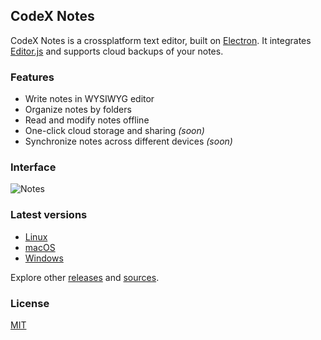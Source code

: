 ## CodeX Notes

CodeX Notes is a crossplatform text editor, built on [Electron](https://github.com/atom/electron). It integrates [Editor.js](https://github.com/codex-team/editor.js) and supports cloud backups of your notes.

### Features

* Write notes in WYSIWYG editor
* Organize notes by folders
* Read and modify notes offline
* One-click cloud storage and sharing *(soon)*
* Synchronize notes across different devices *(soon)*

### Interface

![Notes](https://capella.pics/23c6960f-3c5b-44a2-a10a-e52a658a522c)

### Latest versions

* [Linux](https://github.com/codex-team/codex.notes/releases/download/v2.2.3/codex.notes-2.2.3-x86_64.AppImage)
* [macOS](https://github.com/codex-team/codex.notes/releases/download/v2.2.3/codex.notes-2.2.3.dmg)
* [Windows](https://github.com/codex-team/codex.notes/releases/download/v2.2.3/codex.notes-setup-2.2.3.exe)

Explore other [releases](https://github.com/codex-team/codex.notes/releases) and [sources](https://github.com/codex-team/codex.notes/archive/v2.0.zip).

### License

[MIT](https://github.com/codex-team/codex.notes/blob/master/LICENSE)
